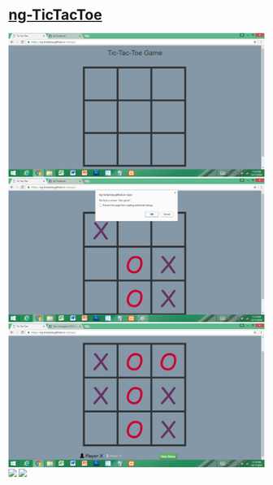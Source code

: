 # [ng-TicTacToe](https://ng-tictactoe.github.io/webapp/)

![](https://github.com/ng-TicTacToe/webapp/blob/master/ScreenShots/tictactoe.png)
![](https://github.com/ng-TicTacToe/webapp/blob/master/ScreenShots/tictactoe2.png)
![](https://github.com/ng-TicTacToe/webapp/blob/master/ScreenShots/tictactoe3.png)
![](https://github.com/ng-TicTacToe/webapp/blog/master/Screenshots/IMG_6412.PNG)
![](https://github.com/ng-TicTacToe/webapp/blog/master/Screenshots/IMG_6410.PNG)

